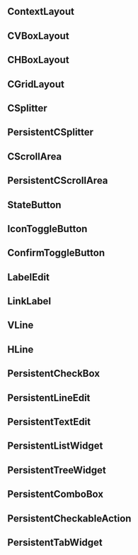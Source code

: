 <a id="widgets.ContextLayout"></a>

## ContextLayout

<a id="widgets.CVBoxLayout"></a>

## CVBoxLayout

<a id="widgets.CHBoxLayout"></a>

## CHBoxLayout

<a id="widgets.CGridLayout"></a>

## CGridLayout

<a id="widgets.CSplitter"></a>

## CSplitter

<a id="widgets.PersistentCSplitter"></a>

## PersistentCSplitter

<a id="widgets.CScrollArea"></a>

## CScrollArea

<a id="widgets.PersistentCScrollArea"></a>

## PersistentCScrollArea

<a id="widgets.StateButton"></a>

## StateButton

<a id="widgets.IconToggleButton"></a>

## IconToggleButton

<a id="widgets.ConfirmToggleButton"></a>

## ConfirmToggleButton

<a id="widgets.LabelEdit"></a>

## LabelEdit

<a id="widgets.LinkLabel"></a>

## LinkLabel

<a id="widgets.VLine"></a>

## VLine

<a id="widgets.HLine"></a>

## HLine

<a id="widgets.PersistentCheckBox"></a>

## PersistentCheckBox

<a id="widgets.PersistentLineEdit"></a>

## PersistentLineEdit

<a id="widgets.PersistentTextEdit"></a>

## PersistentTextEdit

<a id="widgets.PersistentListWidget"></a>

## PersistentListWidget

<a id="widgets.PersistentTreeWidget"></a>

## PersistentTreeWidget

<a id="widgets.PersistentComboBox"></a>

## PersistentComboBox

<a id="widgets.PersistentCheckableAction"></a>

## PersistentCheckableAction

<a id="widgets.PersistentTabWidget"></a>

## PersistentTabWidget

